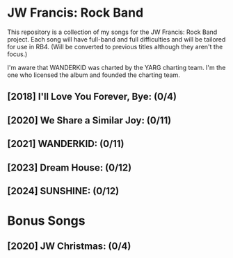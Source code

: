 # JW Francis: Rock Band

This repository is a collection of my songs for the JW Francis: Rock Band project.
Each song will have full-band and full difficulties and will be tailored for use in RB4. (Will be converted to previous titles although they aren't the focus.)

I'm aware that WANDERKID was charted by the YARG charting team. I'm the one who licensed the album and founded the charting team. 

## [2018] I'll Love You Forever, Bye: (0/4)
## [2020] We Share a Similar Joy: (0/11)
## [2021] WANDERKID: (0/11)
## [2023] Dream House: (0/12)
## [2024] SUNSHINE: (0/12)

# Bonus Songs

## [2020] JW Christmas: (0/4)
